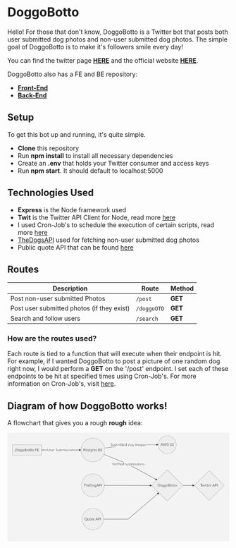 # DoggoBotto
Hello! For those that don't know, DoggoBotto is a Twitter bot that posts both user submitted dog photos and non-user submitted dog photos. The simple goal of DoggoBotto is to make it's followers smile every day!

You can find the twitter page [**HERE**](https://twitter.com/doggos4all) and the official website [**HERE**](https://doggobotto.com/).

DoggoBotto also has a FE and BE repository:
- [**Front-End**](https://github.com/coryortega/DoggoBottoFE)
- [**Back-End**](https://github.com/coryortega/DoggoBottoBE)

## Setup
To get this bot up and running, it's quite simple.
- **Clone** this repository
- Run **npm install** to install all necessary dependencies
- Create an **.env** that holds your Twitter consumer and access keys
- Run **npm start**. It should default to localhost:5000

## Technologies Used
- **Express** is the Node framework used
- **Twit** is the Twitter API Client for Node, read more [here](https://www.npmjs.com/package/twit)
- I used Cron-Job's to schedule the execution of certain scripts, read more [here](https://cron-job.org/en/)
- [TheDogsAPI](https://thedogapi.com/) used for fetching non-user submitted dog photos
- Public quote API that can be found [here](https://type.fit/api/quotes)

## Routes
|     Description           |Route                         |    Method                     |
|----------------|-------------------------------|-----------------------------|
|Post non-user submitted Photos|`/post`            |**GET**           |
|Post user submitted photos (if they exist)         |`/doggoOTD`            |**GET**            |
|Search and follow users        |`/search`|**GET**|

### How are the routes used?
Each route is tied to a function that will execute when their endpoint is hit. For example, if I wanted DoggoBotto to post a picture of one random dog right now, I would perform a **GET** on the '/post' endpoint. I set each of these endpoints to be hit at specified times using Cron-Job's. For more information on Cron-Job's, visit [here](https://cron-job.org/en/).

## Diagram of how DoggoBotto works!
A flowchart that gives you a rough **rough** idea:

![doggobotto diagram](/images/DoggoBotto-diagram.PNG "Diagram")
